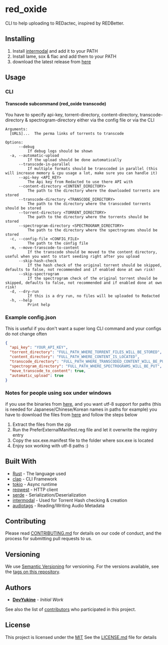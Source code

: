 # red_oxide

CLI to help uploading to REDactec, inspired by REDBetter.

## Installing

1. Install [intermodal](https://github.com/casey/intermodal#installation) and add it to your PATH
2. Install lame, sox & flac and add them to your PATH
3. download the latest release from [here](https://github.com/DevYukine/red_oxide/releases)

## Usage

### CLI

#### Transcode subcommand (red_oxide transcode)

You have to specify api-key, torrent-directory, content-directory, transcode-directory & spectrogram-directory either via the config file or via the CLI

```
Arguments:
  [URLS]...  The perma links of torrents to transcode

Options:
      --debug
          If debug logs should be shown
  -a, --automatic-upload
          If the upload should be done automatically
      --transcode-in-parallel
          If multiple formats should be transcoded in parallel (this will increase memory & cpu usage a lot, make sure you can handle it)
      --api-key <API_KEY>
          The Api key from Redacted to use there API with
      --content-directory <CONTENT_DIRECTORY>
          The path to the directory where the downloaded torrents are stored
      --transcode-directory <TRANSCODE_DIRECTORY>
          The path to the directory where the transcoded torrents should be stored
      --torrent-directory <TORRENT_DIRECTORY>
          The path to the directory where the torrents should be stored
      --spectrogram-directory <SPECTROGRAM_DIRECTORY>
          The path to the directory where the spectrograms should be stored
  -c, --config-file <CONFIG_FILE>
          The path to the config file
  -m, --move-transcode-to-content
          If the transcode should be moved to the content directory, useful when you want to start seeding right after you upload
      --skip-hash-check
          If the hash check of the original torrent should be skipped, defaults to false, not recommended and if enabled done at own risk!
      --skip-spectrogram
          If the spectrogram check of the original torrent should be skipped, defaults to false, not recommended and if enabled done at own risk!
  -d, --dry-run
          If this is a dry run, no files will be uploaded to Redacted
  -h, --help
          Print help
```

### Example config.json

This is useful if you don't want a super long CLI command and your configs do not change often

```json
{
  "api_key": "YOUR_API_KEY",
  "torrent_directory": "FULL_PATH_WHERE_TORRENT_FILES_WILL_BE_STORED",
  "content_directory": "FULL_PATH_WHERE_CONTENT_IS_LOCATED",
  "transcode_directory": "FULL_PATH_WHERE_TRANSCODED_CONTENT_WILL_BE_PUT",
  "spectrogram_directory": "FULL_PATH_WHERE_SPECTROGRAMS_WILL_BE_PUT",
  "move_transcode_to_content": true,
  "automatic_upload": true
}

```

### Notes for people using sox under windows

if you use the binaries from [here](https://sourceforge.net/projects/sox/files/sox/), and you want utf-8 support for paths (this is needed for Japanese/Chinese/Korean names in paths for example) you have to download the files from [here](https://anonfiles.com/g7i1G1m8z5/sox_windows_fix_zip) and follow the steps below

1. Extract the files from the zip
2. Run the PreferExternalManifest.reg file and let it overwrite the registry entry
3. Copy the sox.exe.manifest file to the folder where sox.exe is located
4. Enjoy sox working with utf-8 paths :)

## Built With

- [Rust](https://www.rust-lang.org/) - The language used
- [clap](https://github.com/clap-rs/clap) - CLI Framework
- [tokio](https://tokio.rs/) - Async runtime
- [reqwest](https://github.com/seanmonstar/reqwest) - HTTP client
- [serde](https://serde.rs/) - Serialization/Deserialization
- [intermodal](https://github.com/casey/intermodal) - Used for Torrent Hash checking & creation
- [audiotags](https://docs.rs/audiotags/latest/audiotags/) - Reading/Writing Audio Metadata

## Contributing

Please read [CONTRIBUTING.md](CONTRIBUTING.md) for details on our code
of conduct, and the process for submitting pull requests to us.

## Versioning

We use [Semantic Versioning](http://semver.org/) for versioning. For the versions
available, see the [tags on this
repository](https://github.com/DevYukine/red_oxide/tags).

## Authors

- **[DevYukine](https://github.com/DevYukine)** - *Initial Work*

See also the list of
[contributors](https://github.com/DevYukine/red_oxide/contributors)
who participated in this project.

## License

This project is licensed under the [MIT](LICENSE) See the [LICENSE.md](LICENSE) file for details
